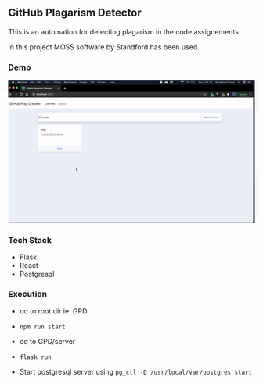 ## GitHub Plagarism Detector 

This is an automation for detecting plagarism in the code assignements. 

In this project MOSS software by Standford has been used.

### Demo 
![demo](./media/GPD.gif)


### Tech Stack 
- Flask
- React 
- Postgresql


### Execution
- cd to root dir ie. GPD
- `npm run start`

- cd to GPD/server
- `flask run`

- Start postgresql server using `pg_ctl -D /usr/local/var/postgres start`

